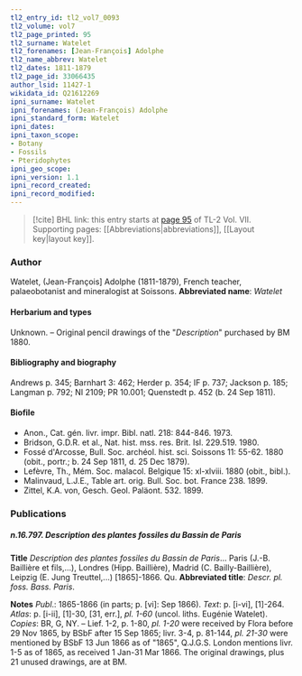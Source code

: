 ```yaml
---
tl2_entry_id: tl2_vol7_0093
tl2_volume: vol7
tl2_page_printed: 95
tl2_surname: Watelet
tl2_forenames: [Jean-François] Adolphe
tl2_name_abbrev: Watelet
tl2_dates: 1811-1879
tl2_page_id: 33066435
author_lsid: 11427-1
wikidata_id: Q21612269
ipni_surname: Watelet
ipni_forenames: (Jean-François) Adolphe
ipni_standard_form: Watelet
ipni_dates: 
ipni_taxon_scope: 
- Botany
- Fossils
- Pteridophytes
ipni_geo_scope: 
ipni_version: 1.1
ipni_record_created: 
ipni_record_modified:
---
```



> [!cite] BHL link: this entry starts at [page 95](https://www.biodiversitylibrary.org/page/33066435) of TL-2 Vol. VII.
> Supporting pages: [[Abbreviations|abbreviations]], [[Layout key|layout key]].

### Author

Watelet, (Jean-François\] Adolphe (1811-1879), French teacher, palaeobotanist and mineralogist at Soissons. 
**Abbreviated name**: *Watelet*

#### Herbarium and types

Unknown. – Original pencil drawings of the "*Description*" purchased by BM 1880.

#### Bibliography and biography

Andrews p. 345; Barnhart 3: 462; Herder p. 354; IF p. 737; Jackson p. 185; Langman p. 792; NI 2109; PR 10.001; Quenstedt p. 452 (b. 24 Sep 1811).

#### Biofile

- Anon., Cat. gén. livr. impr. Bibl. natl. 218: 844-846. 1973.
- Bridson, G.D.R. et al., Nat. hist. mss. res. Brit. Isl. 229.519. 1980.
- Fossé d'Arcosse, Bull. Soc. archéol. hist. sci. Soissons 11: 55-62. 1880 (obit., portr.; b. 24 Sep 1811, d. 25 Dec 1879).
- Lefèvre, Th., Mém. Soc. malacol. Belgique 15: xl-xlviii. 1880 (obit., bibl.).
- Malinvaud, L.J.E., Table art. orig. Bull. Soc. bot. France 238. 1899.
- Zittel, K.A. von, Gesch. Geol. Paläont. 532. 1899.

### Publications

##### n.16.797. Description des plantes fossiles du Bassin de Paris

**Title**
*Description des plantes fossiles du Bassin de Paris*... Paris (J.-B. Baillière et fils,...), Londres (Hipp. Baillière), Madrid (C. Bailly-Baillière), Leipzig (E. Jung Treuttel,...) \[1865\]-1866. Qu.
**Abbreviated title**: *Descr. pl. foss. Bass. Paris*.

**Notes**
*Publ*.: 1865-1866 (in parts; p. \[vi\]: Sep 1866).
*Text*: p. \[i-vi\], \[1\]-264.
*Atlas*: p. \[i-ii\], \[1\]-30, \[31, err.\], *pl. 1-60* (uncol. liths. Eugénie Watelet).
*Copies*: BR, G, NY. – Lief. 1-2, p. 1-80, *pl. 1-20* were received by Flora before 29 Nov 1865, by BSbF after 15 Sep 1865; livr. 3-4, p. 81-144, *pl. 21-30* were mentioned by BSbF 13 Jun 1866 as of "1865", Q.J.G.S. London mentions livr. 1-5 as of 1865, as received 1 Jan-31 Mar 1866. The original drawings, plus 21 unused drawings, are at BM.


